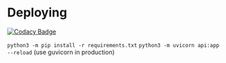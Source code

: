 # Deploying
[![Codacy Badge](https://app.codacy.com/project/badge/Grade/f59241c9fa974de88192ed37b62077c1)](https://www.codacy.com?utm_source=github.com&amp;utm_medium=referral&amp;utm_content=roms-rest-api/roms-api-backend&amp;utm_campaign=Badge_Grade)

`python3 -m pip install -r requirements.txt`
`python3 -m uvicorn api:app --reload` (use guvicorn in production)
